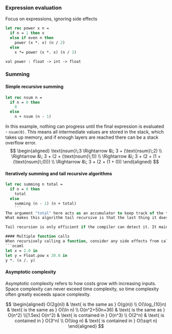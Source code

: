 ### Expression evaluation
Focus on expressions, ignoring side effects 

```ocaml
let rec power x n = 
  if n = 1 then x
  else if even n then
    power (x *. x) (n / 2)
  else 
    x *= power (x *. x) (n / 2)
```
`val power : float -> int -> float`

### Summing
#### Simple recursive summing
```ocaml
let rec nsum n =
  if n = 0 then
    0
  else
    n + nsum (n - 1)
```
In this example, nothing can progress until the final expression is evaluated - `nsum(0)`. This means all intermediate values are stored in the stack, which takes up memory, and if enough layers are reached there can be a stack overflow error.
$$
\begin{aligned}
\text{nsum}\;3 \Rightarrow &\; 3 + (\text{nsum}\;2) \\
               \Rightarrow &\; 3 + (2 + (\text{nsum}\;1)) \\
               \Rightarrow &\; 3 + (2 + (1 + (\text{nsum}\;0))) \\
               \Rightarrow &\; 3 + (2 + (1 + 0))
\end{aligned}
$$
#### Iteratively summing and tail recursive algorithms
```ocaml
let rec summing n total =
  if n = 0 then
    total
  else
    summing (n - 1) (n + total)
    ```
The argument "total" here acts as an accumulator to keep track of the total without using the stack. This is an *iterative* or *tail recursive* algorithm.
What makes this algorithm tail recursive is that the last thing it does is call itself - in the first example, the function adds `n` after calling itself, hence it is not tail recursive.

Tail recursion is only efficient if the compiler can detect it. It mainly saves space but can also speed up a program. It should only be used when the gain is significant.

#### Multiple function calls
When recursively calling a function, consider any side effects from calling the function more than once. If the same recursive call is used more than once, a local variable can be used to store the output.
```ocaml
let x = 2.0 in
let y = Float.pow x 20.0 in
y *. (x /. y)
```

#### Asymptotic complexity
Asymptotic complexity refers to how costs grow with increasing inputs. Space complexity can never exceed time complexity, so time complexity often greatly exceeds space complexity.

$$
\begin{aligned}
 O(2g(n)) & \text{ is the same as } O(g(n)) \\
 O(\log_{10}n) & \text{ is the same as } O(\ln n)  \\
 O(n^2+50n+36) & \text{ is the same as } O(n^2) \\[1.5ex]
 O(n^2) & \text{ is contained in }  O(n^3) \\
 O(2^n) & \text{ is contained in }  O(3^n)  \\
 O(\log n) & \text{ is contained in } O(\sqrt n)
\end{aligned}
$$
